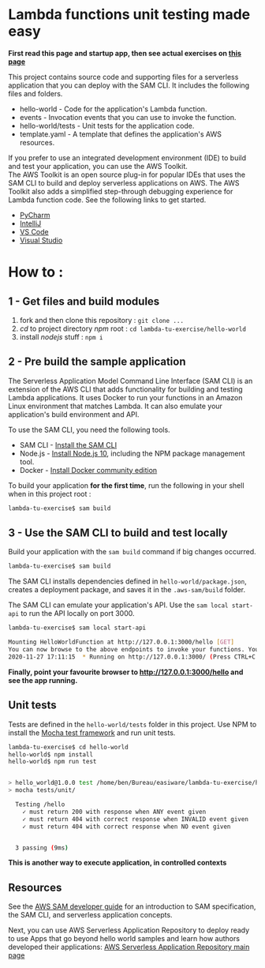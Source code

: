 # Lambda functions unit testing made easy

**First read this page and startup app, then see actual exercises on [this page](EXERCISES.md)**

This project contains source code and supporting files for a serverless application that you can deploy with the SAM CLI. It includes the following files and folders.

- hello-world - Code for the application's Lambda function.
- events - Invocation events that you can use to invoke the function.
- hello-world/tests - Unit tests for the application code. 
- template.yaml - A template that defines the application's AWS resources.

If you prefer to use an integrated development environment (IDE) to build and test your application, you can use the AWS Toolkit.  
The AWS Toolkit is an open source plug-in for popular IDEs that uses the SAM CLI to build and deploy serverless applications on AWS. The AWS Toolkit also adds a simplified step-through debugging experience for Lambda function code. See the following links to get started.

* [PyCharm](https://docs.aws.amazon.com/toolkit-for-jetbrains/latest/userguide/welcome.html)
* [IntelliJ](https://docs.aws.amazon.com/toolkit-for-jetbrains/latest/userguide/welcome.html)
* [VS Code](https://docs.aws.amazon.com/toolkit-for-vscode/latest/userguide/welcome.html)
* [Visual Studio](https://docs.aws.amazon.com/toolkit-for-visual-studio/latest/user-guide/welcome.html)

# How to :

## 1 - Get files and build modules

1. fork and then clone this repository : `git clone ...`
2. *cd* to project directory *npm* root : `cd lambda-tu-exercise/hello-world`
3. install *nodejs* stuff : `npm i`

## 2 - Pre build the sample application

The Serverless Application Model Command Line Interface (SAM CLI) is an extension of the AWS CLI that adds functionality for building and testing Lambda applications. It uses Docker to run your functions in an Amazon Linux environment that matches Lambda. It can also emulate your application's build environment and API.

To use the SAM CLI, you need the following tools.

* SAM CLI - [Install the SAM CLI](https://docs.aws.amazon.com/serverless-application-model/latest/developerguide/serverless-sam-cli-install.html)
* Node.js - [Install Node.js 10](https://nodejs.org/en/), including the NPM package management tool.
* Docker - [Install Docker community edition](https://hub.docker.com/search/?type=edition&offering=community)

To build your application **for the first time**, run the following in your shell when in this project root :

```bash
lambda-tu-exercise$ sam build
```

## 3 - Use the SAM CLI to build and test locally

Build your application with the `sam build` command if big changes occurred.

```bash
lambda-tu-exercise$ sam build
```

The SAM CLI installs dependencies defined in `hello-world/package.json`, creates a deployment package, and saves it in the `.aws-sam/build` folder.

The SAM CLI can emulate your application's API. Use the `sam local start-api` to run the API locally on port 3000.

```bash
lambda-tu-exercise$ sam local start-api

Mounting HelloWorldFunction at http://127.0.0.1:3000/hello [GET]
You can now browse to the above endpoints to invoke your functions. You do not need to restart/reload SAM CLI while working on your functions, changes will be reflected instantly/automatically. You only need to restart SAM CLI if you update your AWS SAM template
2020-11-27 17:11:15  * Running on http://127.0.0.1:3000/ (Press CTRL+C to quit)
```

**Finally, point your favourite browser to http://127.0.0.1:3000/hello and see the app running.**


## Unit tests

Tests are defined in the `hello-world/tests` folder in this project. Use NPM to install the [Mocha test framework](https://mochajs.org/) and run unit tests.

```bash
lambda-tu-exercise$ cd hello-world
hello-world$ npm install
hello-world$ npm run test


> hello_world@1.0.0 test /home/ben/Bureau/easiware/lambda-tu-exercise/hello-world
> mocha tests/unit/

  Testing /hello
    ✓ must return 200 with response when ANY event given
    ✓ must return 404 with correct response when INVALID event given
    ✓ must return 404 with correct response when NO event given


  3 passing (9ms)

```

**This is another way to execute application, in controlled contexts**

## Resources

See the [AWS SAM developer guide](https://docs.aws.amazon.com/serverless-application-model/latest/developerguide/what-is-sam.html) for an introduction to SAM specification, the SAM CLI, and serverless application concepts.

Next, you can use AWS Serverless Application Repository to deploy ready to use Apps that go beyond hello world samples and learn how authors developed their applications: [AWS Serverless Application Repository main page](https://aws.amazon.com/serverless/serverlessrepo/)
